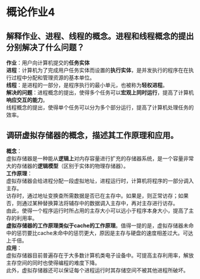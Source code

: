 # 概论作业4
## 解释作业、进程、线程的概念。进程和线程概念的提出分别解决了什么问题？
**作业**：用户向计算机提交的**任务实体**   
**进程**：计算机为了完成用户任务实体而设置的**执行实体**，是并发执行的程序在在执行过程中分配和管理资源的基本单位。  
**线程**：是进程的一部分，是程序执行的最小单元，也被称为**轻权进程**。  
**解决的问题**：进程概念的提出，使得多个任务可以**宏观上同时运行**，提高了计算机**响应交互的能力**。  
               线程概念的提出，使得单个任务可以分为多个部分运行，提高了计算机处理任务的效率。
## 调研虚拟存储器的概念，描述其工作原理和应用。
**概念**：  
虚拟存储器是一种能从**逻辑上**对内存容量进行扩充的存储器系统，是一个容量非常大的存储器的**逻辑模型**（区别于实体的物理存储器）。  
**工作原理**：  
虚拟存储器会给进程分配一段虚拟地址，进程运行时，计算机将程序的一部分调入主存。  
             访存时，通过地址变换查所需数据是否已在主存中。如果是，则正常访存；如果否，则通过某种替换算法将辅存中的数据调入主存中，再对主存进行访存。  
             由此，使得一个程序运行时所占用的主存大小可以远小于程序本身大小，提高了主存的利用率。  
             **虚拟存储器的工作原理类似于cache的工作原理**。值得一提的是，虚拟存储器未命中的惩罚要比cache未命中的惩罚更大，原因是主存与硬盘的速度相差过大。可达上千倍。  
**应用**：  
虚拟存储器目前普遍存在于大多数计算机类电子设备中。可提高主存利用率，解放主存空间的同时也使得编程的难度下降。  
         此外，虚拟存储器还可以保证每个进程运行时其存储空间不被其他进程所破坏。
